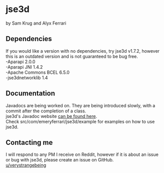 # jse3d

by Sam Krug and Alyx Ferrari

## Dependencies

If you would like a version with no dependencies, try jse3d v1.7.2, however this is an outdated version and is not guaranteed to be bug free.<br/>
-Aparapi 2.0.0<br/>
-Aparapi JNI 1.4.2<br/>
-Apache Commons BCEL 6.5.0<br/>
-jse3dnetworklib 1.4

## Documentation

Javadocs are being worked on. They are being introduced slowly, with a commit after the completion of a class.<br/>
jse3d's Javadoc website [can be found here](https://alyxferrari.github.io/jse3d/javadoc/).<br/>
Check src/com/emeryferrari/jse3d/example for examples on how to use jse3d.

## Contacting me

I will respond to any PM I receive on Reddit, however if it is about an issue or bug with jse3d, please create an issue on GitHub.<br/>
[u/verystrangebeing](https://reddit.com/user/verystrangebeing/)
